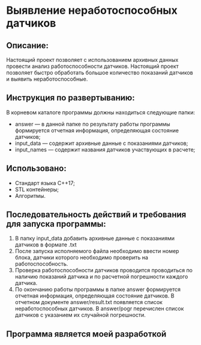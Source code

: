 # Выявление неработоспособных датчиков

## Описание:
Настоящий проект позволяет с использованием архивных данных провести анализ работоспособности датчиков. Настоящий проект позволяет быстро обработать большое количество показаний датчиков и выявить неработоспособные.

## Инструкция по развертыванию:

В корневом каталоге программы должны находиться следующие папки:
- answer — в данной папке по результату работы программы формируется отчетная информация, определяющая состояние датчиков;
- input_data — содержит архивные данные с показаниями датчиков;
- input_names — содержит названия датчиков участвующих в расчете;

## Использовано:
- Стандарт языка С++17;
- STL контейнеры;
- Алгоритмы.

## Последовательность действий и требования для запуска программы:
1) В папку  input_data добавить архивные данные с показаниями датчиков в формате .txt
2) После запуска исполняемого файла необходимо ввести номер блока, датчики которого необходимо проверить на работоспособность.
3) Проверка работоспособности датчиков проводится проводиться по наличию показаний датчика и по расчетной погрешности каждого датчика.
4) По окончанию работы программы в папке  answer  формируется отчетная информация, определяющая состояние датчиков. В отчетном документе answer/result.txt появляется список неработоспособных датчиков.  В answer/pogr перечислен список датчиков с указанием их случайной погрешности.

## Программа является моей разработкой
